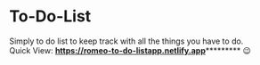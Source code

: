 # To-Do-List
Simply to do list to keep track with all the things you have to do.
</br>
Quick View: **https://romeo-to-do-listapp.netlify.app*********** 😉
